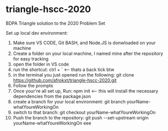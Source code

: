 # triangle-hscc-2020
BDPA Triangle solution to the 2020 Problem Set


Set up local dev environment:

1. Make sure VS CODE, Git BASH, and Node.JS is donwloaded on your machine
2. Create a folder on your local machine, I named mine after the repository for easy tracking
3. open the folder in VS code
4. run the shortcut:  ctrl + `   <-- thats a back tick btw
5. in the terminal you just opened run the following:  git clone https://github.com/afrokxt/triangle-hscc-2020.git
6. Follow the prompts 
7. Once your're all set up, Run: npm init  <-- this will install the necessary dependencies from the package.json
8. create a branch for your local environment: git branch yourName-whatYoureWorkingOn
9. switch to that branch: git checkout yourName-whatYoureWorkingOn 
10. Push the branch to the repository: git push --set-upstream origin yourName-whatYoureWorkingOn
eee

